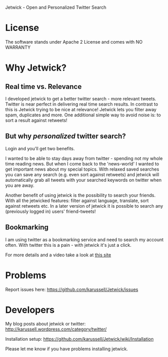 Jetwick - Open and Personalized Twitter Search

# License

The software stands under Apache 2 License and comes with NO WARRANTY

# Why Jetwick?

## Real time vs. Relevance

I developed jetwick to get a better twitter search - more relevant tweets. 
Twitter is near perfect in delivering real time search results. 
In contrast to this is Jetwick trying to be nice at relevance! Jetwick lets you 
filter away spam, duplicates and more. One additional simple way to avoid 
noise is: to sort a result against retweets!

## But why *personalized* twitter search?

Login and you'll get two benefits.

I wanted to be able to stay days away from twitter - spending not my whole time
reading news. But when I come back to the 'news-world' I wanted to get important 
news about my special topics. With relaxed saved searches you can save any 
search (e.g. even sort against retweets) and jetwick will automatically grab all 
tweets with your searched keywords on twitter when you are away.

Another benefit of using jetwick is the possibility to search your friends. With 
all the jetwicked features: filter against language, translate, sort against 
retweets etc. In a later version of jetwick it is possible to search any 
(previously logged in) users' friend-tweets!

## Bookmarking

I am using twitter as a bookmarking service and need to search my account often.
With twitter this is a pain - with jetwick it's just a click.

For more details and a video take a look at [this site](http://pannous.com/products/jetwick-twitter-search-2/)

# Problems

Report issues here: https://github.com/karussell/Jetwick/issues

# Developers

My blog posts about jetwick or twitter:
http://karussell.wordpress.com/category/twitter/

Installation setup:
https://github.com/karussell/Jetwick/wiki/Installation

Please let me know if you have problems installing jetwick.
